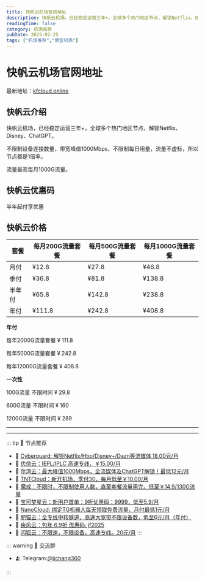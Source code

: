 ```yaml
---
title: 快帆云机场官网地址
description: 快帆云机场，已经稳定运营三年+，全球多个热门地区节点，解锁Netflix、Disney、ChatGPT。
readingTime: false
category: 机场推荐
pubDate: 2025-02-25
tags: ["机场推荐","便宜机场"]
---
```


# 快帆云机场官网地址

最新地址：[kfcloud.online](https://a.suola.link/youxinyun)

## 快帆云介绍

快帆云机场，已经稳定运营三年+，全球多个热门地区节点，解锁Netflix、Disney、ChatGPT。

不限制设备连接数量，带宽峰值1000Mbps，不限制每日用量，流量不虚标，所以节点都是1倍率。

流量最高每月1000G流量。

## 快帆云优惠码

半年起付享优惠

## 快帆云价格

|套餐|每月200G流量套餐|每月500G流量套餐|每月1000G流量套餐|
|----|----|----|----|
|月付|¥12.8|¥27.8|¥46.8|
|季付|¥36.8|¥81.8|¥138.8|
|半年付|¥65.8|¥142.8|¥238.8|
|年付|¥111.8|¥242.8|¥408.8|

**年付**

每年2000G流量套餐 ¥ 111.8

每年5000G流量套餐 ¥ 242.8

每年12000G流量套餐 ¥ 408.8

**一次性**

100G流量 不限时间 ¥ 29.8

600G流量 不限时间 ¥ 160

1200G流量 不限时间 ¥ 289

---------
---------

::: tip 🎉 节点推荐
- 🚀 [Cyberguard: 解锁Netflix/Hbo/Disney+/Dazn等流媒体,18.00元/月](https://www.cyberguard.best/#/register?code=XsreC0T5)<br>
- 🚀 [优信云：IEPL/IPLC 高速专线，￥15.00/月](https://www.优信云.com/#/register?code=JRtE5uIV)<br>
- 🚀 [尔湾云：最大峰值1000Mbps，全流媒体及ChatGPT解锁！最低12元/月](https://erwan6.net/auth/register?code=BoObCd)<br>
- 🚀 [TNTCloud：新开机场，季付30，每月低至￥10.00/月](https://haibing822.tntvipaff.cc/#/register?code=GtjJVgml)<br>
- 🚀 [魔戒：不限时，不限制使用人数，直至套餐流量用完，低至￥14.9/130G流量](https://mojie.app/#/register?code=sSdtPtLo)<br>
- 🚀 [宝可梦星云：新用户首单：9折优惠码：9999，低至5.9/月 ](https://a.suola.link/pokemon)<br>
- 🚀 [NanoCloud: 绑定TG机器人每天领取免费流量，月付最低1元/月](https://edu.uodoo.bid/auth/register?code=JMiOQDHf)<br>
- 🚀 [肥猫云：全专线中转隧道，高速大宽带不限设备数，低至6元/月（年付）](https://fchb1188.fcvipaff.cc/register?aff=X1vZd2wf)<br>
- 🚀 [疾风云：包年 6.9折 优惠码: jf2025](https://homes.tr25.cn?code=ReCm)<br>
- 🚀 [闪狐云：不限速，不限设备。高速专线。20元/月](https://inv02.ffaff.cc/register?aff=WQApz2pv)
:::

::: warning  💬 交流群

- 🫂 Telegram:[@jichang360](https://t.me/jichang360)

:::
